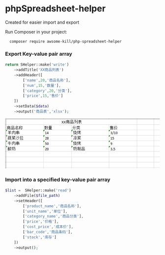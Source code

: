 # phpSpreadsheet-helper
Created for easier import and export

Run Composer in your project:

      composer require awsome-kill/php-spreadsheet-helper



### Export Key-value pair array


```php
return SHelper::make('write')
    ->addTitle('XX商品列表')
    ->addHeader([
        ['name',20,'商品名称'],
        ['num',15,'数量'],
        ['category',20,'分类'],
        ['price',15,'售价']
    ])
    ->setData($data)
    ->output('商品表','xlsx');
```
<img src="https://github.com/awsomeKill/phpSpreadsheet-helper/blob/master/img/export.png"/>


### Import into a specified key-value pair array

```php
$list =  SHelper::make('read')
    ->addFile($file_path)
    ->setHeader([
        ['product_name','商品名称'],
        ['unit_name','单位'],
        ['category_name','商品分类'],
        ['price','价格'],
        ['cost_price','成本价'],
        ['bar_code','商品条码'],
        ['stock','库存']
    ])
    ->output();
```




